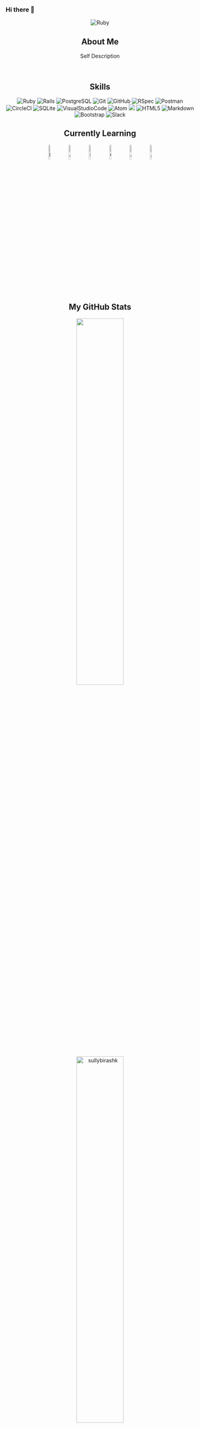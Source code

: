### Hi there 👋

<p align="center">
<img alt="Ruby" src="https://user-images.githubusercontent.com/93055633/176567156-ad4a8b8e-7fc4-4a38-8771-8180f1ed5868.gif"/>
</p>

<h2 align="center">About Me</h2>
<p align="center">
Self Description
</p>

<br>

<h2 align="center">Skills</h2>

<p align="center">
<img alt="Ruby" src="https://img.shields.io/badge/Ruby-CC342D?style=for-the-badge&logo=ruby&logoColor=white"/>
<img alt="Rails" src="https://img.shields.io/badge/rails-%23CC0000.svg?style=for-the-badge&logo=ruby-on-rails&logoColor=white" />  
<img alt="PostgreSQL" src="https://img.shields.io/badge/PostgreSQL-316192?style=for-the-badge&logo=postgresql&logoColor=white"/>
<img alt="Git" src="https://img.shields.io/badge/GIT-E44C30?style=for-the-badge&logo=git&logoColor=white"/>
<img alt="GitHub" src="https://img.shields.io/badge/GitHub%20-%2320232a.svg?&style=for-the-badge&logo=GitHub&logoColor=%23EFF7FF" />
<img alt="RSpec" src="https://img.shields.io/badge/RSpec-CC342D?style=for-the-badge&logo=RubyGems&logoColor=white" />
<img alt="Postman" src="https://img.shields.io/badge/Postman-FF6C37?style=for-the-badge&logo=postman&logoColor=white" />    
<img alt="CircleCI" src="https://img.shields.io/badge/circleci-343434?style=for-the-badge&logo=circleci&logoColor=white" />
<img alt="SQLite" src="https://img.shields.io/badge/sqlite-%2307405e.svg?style=for-the-badge&logo=sqlite&logoColor=white" />
<img alt="VisualStudioCode" src="https://img.shields.io/badge/Visual_Studio_Code-0078D4?style=for-the-badge&logo=visual%20studio%20code&logoColor=white"/>
<img alt="Atom" src="https://img.shields.io/badge/Atom-%2366595C.svg?style=for-the-badge&logo=atom&logoColor=white" />  
<img atl="Heroku" src="https://img.shields.io/badge/Heroku-430098?style=for-the-badge&logo=heroku&logoColor=white"/>
<img alt="HTML5" src="https://img.shields.io/badge/HTML5-E34F26?style=for-the-badge&logo=html5&logoColor=white"/>
<img alt="Markdown" src="https://img.shields.io/badge/markdown-%23000000.svg?style=for-the-badge&logo=markdown&logoColor=white" />  
<img alt="Bootstrap" src="https://img.shields.io/badge/Bootstrap-563D7C?style=for-the-badge&logo=bootstrap&logoColor=white" />
<img alt="Slack" src="https://img.shields.io/badge/Slack-4A154B?style=for-the-badge&logo=slack&logoColor=white" />
</p>

<h2 align="center">Currently Learning</h2>

<p align="center">
<img alt="React" width="10%" src="https://user-images.githubusercontent.com/93055633/176570131-7d839351-4b02-4c2f-b307-a4b487c7944b.svg"/>
<img alt="JavaScript" width="10%" src="https://user-images.githubusercontent.com/93055633/176570401-aea1592a-42f6-4e06-bfba-b468b318a276.svg"/>
<img alt="HTML5" width="10%" src="https://user-images.githubusercontent.com/93055633/176570437-c44128c3-ddff-4f67-9c01-3245ce15a87d.svg"/>
<img alt="Cypress" width="10%" src="https://user-images.githubusercontent.com/93055633/176570471-36ba3c4a-907b-4c80-92d3-8ef51aef1162.svg"/>
<img alt="Jest" width="10%" src="https://user-images.githubusercontent.com/93055633/176570509-4f43d387-b92f-4efd-bfba-fe5b83e54dbb.svg"/>
<img alt="AngularJS" width="10%" src="https://user-images.githubusercontent.com/93055633/176570531-163e34ce-9629-41ff-ac36-53efb2326f44.svg"/>
</p>

<h2 align="center">My GitHub Stats</h2>

<p align="center">
<a href="https://github.com/sullybirashk/github-readme-stats"><img align="center" width="50%" src="https://github-readme-stats.vercel.app/api/top-langs/?username=sullybirashk&layout=compact&theme=tokyonight" /></a> 
</p> 

<p align="center">
<img width="50%" src="https://github-readme-streak-stats.herokuapp.com/?user=sullybirashk&theme=tokyonight" alt="sullybirashk" />
</p>

<p align="center">
  <img width="50%" alt="GitHub Stats" src="https://github-readme-stats.vercel.app/api?username=sullybirashk&theme=tokyonight&show_icons=true" /> 
</p>

<br>

<h2 align="center">Visitor Count</h2>


Thank you for visiting my profile! You are the ![Visitor Count](https://profile-counter.glitch.me/sullybirashk/count.svg)th visitor! Have a great day! ☀️🌴🌊🤩

<h2 align="center">Random Meme of the Day</h2>

  
<img src='https://random-memer.herokuapp.com/' title="Meme" alt="Please refresh the page if the meme doesn't show up.">

<h2 align="center">Find me on Social!</h2>

<p align="center">
 <a href="https://github.com/sullyBirashk">
    <img src="https://user-images.githubusercontent.com/93055633/176577367-9bb7cee0-1f8b-49e0-b47d-278e56b0f7d8.jpeg" alt="Github Profile" width="75">
  </a>
  <a href="mailto:sully.birashk@gmail.com">
    <img src="https://user-images.githubusercontent.com/93055633/176578122-c3124367-b018-43b5-bdc1-9b030b9bf9b9.png" alt="Email" width="50">
  </a>
  <a href="https://www.linkedin.com/in/sully-birashk-a33a15228/">
    <img src="https://user-images.githubusercontent.com/93055633/176578269-813f5d24-ee16-4499-bb9c-1d5a03c099a8.png" alt="LinkedIn" width="58">
  </a>
</p>


<!--

- 🔭 I’m currently working on ...
- 🌱 I’m currently learning ...
- 👯 I’m looking to collaborate on ...
- 🤔 I’m looking for help with ...
- 💬 Ask me about ...
- 📫 How to reach me: ...
- 😄 Pronouns: ...
- ⚡ Fun fact: ...
-->
